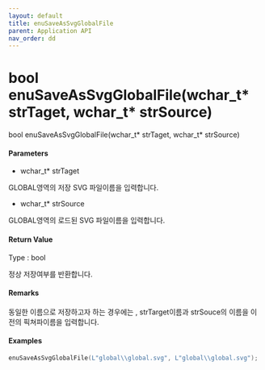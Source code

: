 ```yaml
---
layout: default
title: enuSaveAsSvgGlobalFile
parent: Application API
nav_order: dd
---
```

# bool enuSaveAsSvgGlobalFile\(wchar\_t\* strTaget, wchar\_t\* strSource\)

bool enuSaveAsSvgGlobalFile\(wchar\_t\* strTaget, wchar\_t\* strSource\)

#### Parameters

* wchar\_t\* strTaget

GLOBAL영역의 저장 SVG 파일이름을 입력합니다.

* wchar\_t\* strSource

GLOBAL영역의 로드된 SVG 파일이름을 입력합니다.

#### Return Value

Type : bool

정상 저장여부를 반환합니다.

#### Remarks

동일한 이름으로 저장하고자 하는 경우에는 , strTarget이름과 strSouce의 이름을 이전의 픽쳐파이름을 입력합니다.

#### Examples

```cpp
enuSaveAsSvgGlobalFile(L"global\\global.svg", L"global\\global.svg");
```



